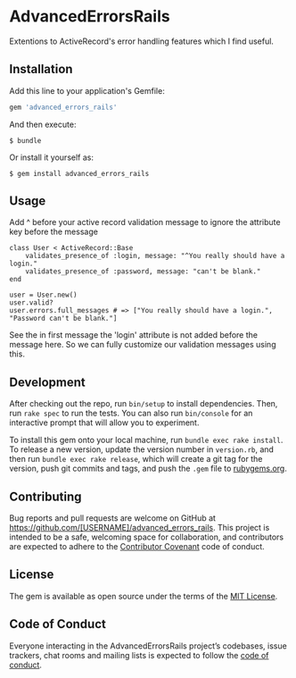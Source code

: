 # AdvancedErrorsRails

Extentions to ActiveRecord's error handling features which I find useful.

## Installation

Add this line to your application's Gemfile:

```ruby
gem 'advanced_errors_rails'
```

And then execute:

    $ bundle

Or install it yourself as:

    $ gem install advanced_errors_rails

## Usage

Add ^ before your active record validation message to ignore the attribute key before the message
        
    class User < ActiveRecord::Base
        validates_presence_of :login, message: "^You really should have a login."
        validates_presence_of :password, message: "can't be blank."
    end        
        
    user = User.new()
    user.valid?
    user.errors.full_messages # => ["You really should have a login.", "Password can't be blank."]
        
See the in first message the 'login' attribute is not added before the message here. So we can fully customize our validation messages using this.
    
## Development

After checking out the repo, run `bin/setup` to install dependencies. Then, run `rake spec` to run the tests. You can also run `bin/console` for an interactive prompt that will allow you to experiment.

To install this gem onto your local machine, run `bundle exec rake install`. To release a new version, update the version number in `version.rb`, and then run `bundle exec rake release`, which will create a git tag for the version, push git commits and tags, and push the `.gem` file to [rubygems.org](https://rubygems.org).

## Contributing

Bug reports and pull requests are welcome on GitHub at https://github.com/[USERNAME]/advanced_errors_rails. This project is intended to be a safe, welcoming space for collaboration, and contributors are expected to adhere to the [Contributor Covenant](http://contributor-covenant.org) code of conduct.

## License

The gem is available as open source under the terms of the [MIT License](https://opensource.org/licenses/MIT).

## Code of Conduct

Everyone interacting in the AdvancedErrorsRails project’s codebases, issue trackers, chat rooms and mailing lists is expected to follow the [code of conduct](https://github.com/[USERNAME]/advanced_errors_rails/blob/master/CODE_OF_CONDUCT.md).
